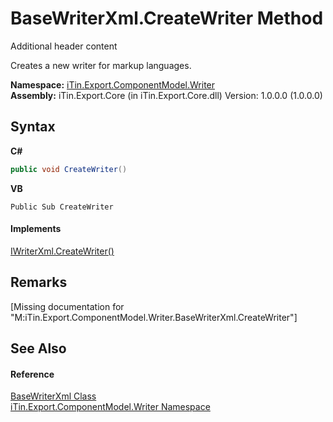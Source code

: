 # BaseWriterXml.CreateWriter Method 
Additional header content 

Creates a new writer for markup languages.

**Namespace:**&nbsp;<a href="N_iTin_Export_ComponentModel_Writer">iTin.Export.ComponentModel.Writer</a><br />**Assembly:**&nbsp;iTin.Export.Core (in iTin.Export.Core.dll) Version: 1.0.0.0 (1.0.0.0)

## Syntax

**C#**<br />
``` C#
public void CreateWriter()
```

**VB**<br />
``` VB
Public Sub CreateWriter
```


#### Implements
<a href="M_iTin_Export_ComponentModel_Writer_IWriterXml_CreateWriter">IWriterXml.CreateWriter()</a><br />

## Remarks
\[Missing <remarks> documentation for "M:iTin.Export.ComponentModel.Writer.BaseWriterXml.CreateWriter"\]

## See Also


#### Reference
<a href="T_iTin_Export_ComponentModel_Writer_BaseWriterXml">BaseWriterXml Class</a><br /><a href="N_iTin_Export_ComponentModel_Writer">iTin.Export.ComponentModel.Writer Namespace</a><br />